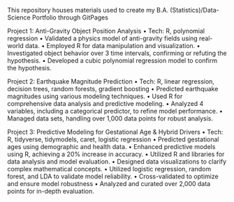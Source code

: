This repository houses materials used to create my B.A. (Statistics)/Data-Science Portfolio through GitPages

Project 1: Anti-Gravity Object Position Analysis
• Tech: R, polynomial regression
• Validated a physics model of anti-gravity fields using real-world data.
• Employed R for data manipulation and visualization.
• Investigated object behavior over 3 time intervals, confirming or refuting the hypothesis.
• Developed a cubic polynomial regression model to confirm the hypothesis.

Project 2: Earthquake Magnitude Prediction
• Tech: R, linear regression, decision trees, random forests, gradient boosting
• Predicted earthquake magnitudes using various modeling techniques.
• Used R for comprehensive data analysis and predictive modeling.
• Analyzed 4 variables, including a categorical predictor, to refine model performance.
• Managed data sets, handling over 1,000 data points for robust analysis.

Project 3: Predictive Modeling for Gestational Age & Hybrid Drivers
• Tech: R, tidyverse, tidymodels, caret, logistic regression
• Predicted gestational ages using demographic and health data.
• Enhanced predictive models using R, achieving a 20% increase in accuracy.
• Utilized R and libraries for data analysis and model evaluation.
• Designed data visualizations to clarify complex mathematical concepts.
• Utilized logistic regression, random forest, and LDA to validate model reliability.
• Cross-validated to optimize and ensure model robustness
• Analyzed and curated over 2,000 data points for in-depth evaluation.
